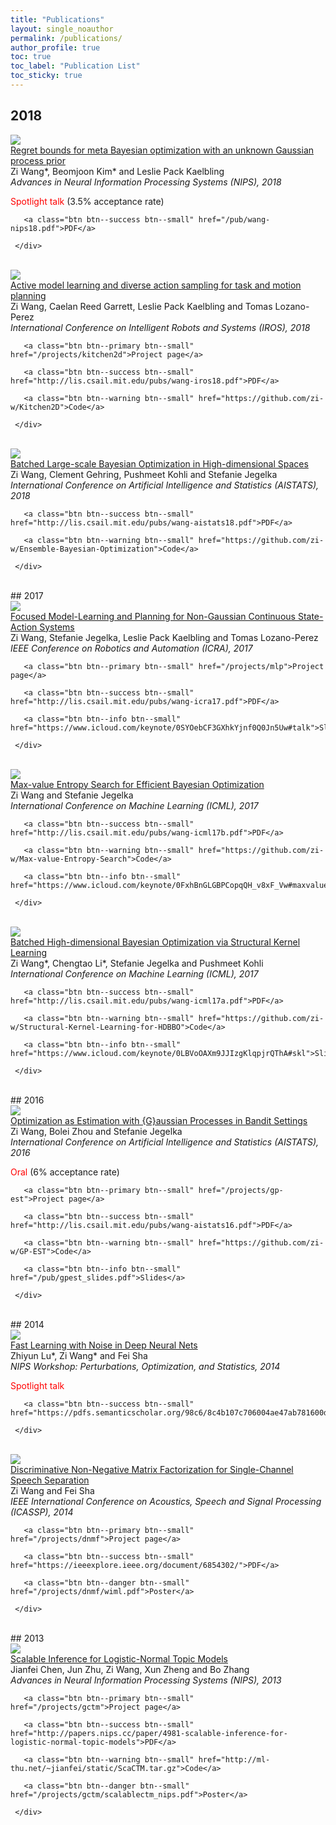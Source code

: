 ```yaml
--- 
title: "Publications" 
layout: single_noauthor 
permalink: /publications/ 
author_profile: true 
toc: true 
toc_label: "Publication List" 
toc_sticky: true 
---
```

## 2018

 <div class="publication">          
   <link rel="stylesheet" href="/assets/css/my.css">         
   <div class="img"><a href="/pub/wang-nips18.pdf"><img class="img_responsive" src="/images/pub/noprior.png"></a></div>         
   <div class="text">         
     <div class="title"><a name="wangNIPS2018" href="/pub/wang-nips18.pdf">Regret bounds for meta Bayesian optimization with an unknown Gaussian process prior</a></div>         
     <div class="authors">Zi Wang*, Beomjoon Kim* and Leslie Pack Kaelbling         
     </div>         
     <div>         
       <em>Advances in Neural Information Processing Systems (NIPS), 2018</em> 
 <br> 

 <font color="red">Spotlight talk</font> (3.5% acceptance rate) 
 <br> 
 
       <a class="btn btn--success btn--small" href="/pub/wang-nips18.pdf">PDF</a>         
         
     </div>         
   </div>         
 </div> 
 <br>

 <div class="publication">          
   <link rel="stylesheet" href="/assets/css/my.css">         
   <div class="img"><a href="/projects/kitchen2d"><img class="img_responsive" src="/images/pub/kitchen2d.png"></a></div>         
   <div class="text">         
     <div class="title"><a name="wangIROS2018" href="/projects/kitchen2d">Active model learning and diverse action sampling for task and motion planning</a></div>         
     <div class="authors">Zi Wang, Caelan Reed Garrett, Leslie Pack Kaelbling and Tomas Lozano-Perez         
     </div>         
     <div>         
       <em>International Conference on Intelligent Robots and Systems (IROS), 2018</em> 
 <br> 
 
       <a class="btn btn--primary btn--small" href="/projects/kitchen2d">Project page</a>         
          
       <a class="btn btn--success btn--small" href="http://lis.csail.mit.edu/pubs/wang-iros18.pdf">PDF</a>         
          
       <a class="btn btn--warning btn--small" href="https://github.com/zi-w/Kitchen2D">Code</a>         
         
     </div>         
   </div>         
 </div> 
 <br>

 <div class="publication">          
   <link rel="stylesheet" href="/assets/css/my.css">         
   <div class="img"><a href="http://lis.csail.mit.edu/pubs/wang-aistats18.pdf"><img class="img_responsive" src="/images/pub/9.png"></a></div>         
   <div class="text">         
     <div class="title"><a name="wangAISTATS2018" href="http://lis.csail.mit.edu/pubs/wang-aistats18.pdf">Batched Large-scale Bayesian Optimization in High-dimensional Spaces</a></div>         
     <div class="authors">Zi Wang, Clement Gehring, Pushmeet Kohli and Stefanie Jegelka         
     </div>         
     <div>         
       <em>International Conference on Artificial Intelligence and Statistics (AISTATS), 2018</em> 
 <br> 
 
       <a class="btn btn--success btn--small" href="http://lis.csail.mit.edu/pubs/wang-aistats18.pdf">PDF</a>         
          
       <a class="btn btn--warning btn--small" href="https://github.com/zi-w/Ensemble-Bayesian-Optimization">Code</a>         
         
     </div>         
   </div>         
 </div> 
 <br>
## 2017

 <div class="publication">          
   <link rel="stylesheet" href="/assets/css/my.css">         
   <div class="img"><a href="/projects/mlp"><img class="img_responsive" src="/images/pub/6.png"></a></div>         
   <div class="text">         
     <div class="title"><a name="wangICRA17" href="/projects/mlp">Focused Model-Learning and Planning for Non-Gaussian Continuous State-Action Systems</a></div>         
     <div class="authors">Zi Wang, Stefanie Jegelka, Leslie Pack Kaelbling and Tomas Lozano-Perez         
     </div>         
     <div>         
       <em>IEEE Conference on Robotics and Automation (ICRA), 2017</em> 
 <br> 
 
       <a class="btn btn--primary btn--small" href="/projects/mlp">Project page</a>         
          
       <a class="btn btn--success btn--small" href="http://lis.csail.mit.edu/pubs/wang-icra17.pdf">PDF</a>         
         
       <a class="btn btn--info btn--small" href="https://www.icloud.com/keynote/0SYOebCF3GXhkYjnf0Q0Jn5Uw#talk">Slides</a>         
       
     </div>         
   </div>         
 </div> 
 <br>

 <div class="publication">          
   <link rel="stylesheet" href="/assets/css/my.css">         
   <div class="img"><a href="http://lis.csail.mit.edu/pubs/wang-icml17b.pdf"><img class="img_responsive" src="/images/pub/7.png"></a></div>         
   <div class="text">         
     <div class="title"><a name="wangICML2017b" href="http://lis.csail.mit.edu/pubs/wang-icml17b.pdf">Max-value Entropy Search for Efficient Bayesian Optimization</a></div>         
     <div class="authors">Zi Wang and Stefanie Jegelka         
     </div>         
     <div>         
       <em>International Conference on Machine Learning (ICML), 2017</em> 
 <br> 
 
       <a class="btn btn--success btn--small" href="http://lis.csail.mit.edu/pubs/wang-icml17b.pdf">PDF</a>         
          
       <a class="btn btn--warning btn--small" href="https://github.com/zi-w/Max-value-Entropy-Search">Code</a>         
         
       <a class="btn btn--info btn--small" href="https://www.icloud.com/keynote/0FxhBnGLGBPCopqQH_v8xF_Vw#maxvalue">Slides</a>         
       
     </div>         
   </div>         
 </div> 
 <br>

 <div class="publication">          
   <link rel="stylesheet" href="/assets/css/my.css">         
   <div class="img"><a href="http://lis.csail.mit.edu/pubs/wang-icml17a.pdf"><img class="img_responsive" src="/images/pub/8.png"></a></div>         
   <div class="text">         
     <div class="title"><a name="wangICML2017a" href="http://lis.csail.mit.edu/pubs/wang-icml17a.pdf">Batched High-dimensional Bayesian Optimization via Structural Kernel Learning</a></div>         
     <div class="authors">Zi Wang*, Chengtao Li*, Stefanie Jegelka and Pushmeet Kohli         
     </div>         
     <div>         
       <em>International Conference on Machine Learning (ICML), 2017</em> 
 <br> 
 
       <a class="btn btn--success btn--small" href="http://lis.csail.mit.edu/pubs/wang-icml17a.pdf">PDF</a>         
          
       <a class="btn btn--warning btn--small" href="https://github.com/zi-w/Structural-Kernel-Learning-for-HDBBO">Code</a>         
         
       <a class="btn btn--info btn--small" href="https://www.icloud.com/keynote/0LBVoOAXm9JJIzgKlqpjrQThA#skl">Slides</a>         
       
     </div>         
   </div>         
 </div> 
 <br>
## 2016

 <div class="publication">          
   <link rel="stylesheet" href="/assets/css/my.css">         
   <div class="img"><a href="/projects/gp-est"><img class="img_responsive" src="/images/pub/5.png"></a></div>         
   <div class="text">         
     <div class="title"><a name="wang-aistats16" href="/projects/gp-est">Optimization as Estimation with {G}aussian Processes in Bandit Settings</a></div>         
     <div class="authors">Zi Wang, Bolei Zhou and Stefanie Jegelka         
     </div>         
     <div>         
       <em>International Conference on Artificial Intelligence and Statistics (AISTATS), 2016</em> 
 <br> 

 <font color="red">Oral</font> (6% acceptance rate) 
 <br> 
 
       <a class="btn btn--primary btn--small" href="/projects/gp-est">Project page</a>         
          
       <a class="btn btn--success btn--small" href="http://lis.csail.mit.edu/pubs/wang-aistats16.pdf">PDF</a>         
          
       <a class="btn btn--warning btn--small" href="https://github.com/zi-w/GP-EST">Code</a>         
         
       <a class="btn btn--info btn--small" href="/pub/gpest_slides.pdf">Slides</a>         
       
     </div>         
   </div>         
 </div> 
 <br>
## 2014

 <div class="publication">          
   <link rel="stylesheet" href="/assets/css/my.css">         
   <div class="img"><a href="https://pdfs.semanticscholar.org/98c6/8c4b107c706004ae47ab781600d0441ead42.pdf"><img class="img_responsive" src="/images/pub/3.png"></a></div>         
   <div class="text">         
     <div class="title"><a name="lu_nipspos_2014" href="https://pdfs.semanticscholar.org/98c6/8c4b107c706004ae47ab781600d0441ead42.pdf">Fast Learning with Noise in Deep Neural Nets</a></div>         
     <div class="authors">Zhiyun Lu*, Zi Wang* and Fei Sha         
     </div>         
     <div>         
       <em>NIPS Workshop: Perturbations, Optimization, and Statistics, 2014</em> 
 <br> 

 <font color="red">Spotlight talk</font> 
 <br> 
 
       <a class="btn btn--success btn--small" href="https://pdfs.semanticscholar.org/98c6/8c4b107c706004ae47ab781600d0441ead42.pdf">PDF</a>         
         
     </div>         
   </div>         
 </div> 
 <br>

 <div class="publication">          
   <link rel="stylesheet" href="/assets/css/my.css">         
   <div class="img"><a href="/projects/dnmf"><img class="img_responsive" src="/images/pub/1.png"></a></div>         
   <div class="text">         
     <div class="title"><a name="wang_icassp_2014" href="/projects/dnmf">Discriminative Non-Negative Matrix Factorization for Single-Channel Speech Separation</a></div>         
     <div class="authors">Zi Wang and Fei Sha         
     </div>         
     <div>         
       <em>IEEE International Conference on Acoustics, Speech and Signal Processing (ICASSP), 2014</em> 
 <br> 
 
       <a class="btn btn--primary btn--small" href="/projects/dnmf">Project page</a>         
          
       <a class="btn btn--success btn--small" href="https://ieeexplore.ieee.org/document/6854302/">PDF</a>         
         
       <a class="btn btn--danger btn--small" href="/projects/dnmf/wiml.pdf">Poster</a>         
       
     </div>         
   </div>         
 </div> 
 <br>
## 2013

 <div class="publication">          
   <link rel="stylesheet" href="/assets/css/my.css">         
   <div class="img"><a href="/projects/gctm"><img class="img_responsive" src="/images/pub/2.png"></a></div>         
   <div class="text">         
     <div class="title"><a name="chen_nips_2013" href="/projects/gctm">Scalable Inference for Logistic-Normal Topic Models</a></div>         
     <div class="authors">Jianfei Chen, Jun Zhu, Zi Wang, Xun Zheng and Bo Zhang         
     </div>         
     <div>         
       <em>Advances in Neural Information Processing Systems (NIPS), 2013</em> 
 <br> 
 
       <a class="btn btn--primary btn--small" href="/projects/gctm">Project page</a>         
          
       <a class="btn btn--success btn--small" href="http://papers.nips.cc/paper/4981-scalable-inference-for-logistic-normal-topic-models">PDF</a>         
          
       <a class="btn btn--warning btn--small" href="http://ml-thu.net/~jianfei/static/ScaCTM.tar.gz">Code</a>         
         
       <a class="btn btn--danger btn--small" href="/projects/gctm/scalablectm_nips.pdf">Poster</a>         
       
     </div>         
   </div>         
 </div> 
 <br>
